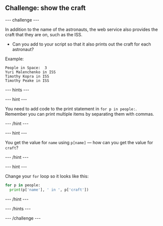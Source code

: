 ## Challenge: show the craft

\--- challenge \---

In addition to the name of the astronauts, the web service also provides the craft that they are on, such as the ISS.

+ Can you add to your script so that it also prints out the craft for each astronaut? 

Example:

    People in Space:  3
    Yuri Malenchenko in ISS
    Timothy Kopra in ISS
    Timothy Peake in ISS
    

\--- hints \---

\--- hint \---

You need to add code to the print statement in `for p in people:`. Remember you can print multiple items by separating them with commas.

\--- /hint \---

\--- hint \---

You get the value for `name` using `p[name]` — how can you get the value for `craft`?

\--- /hint \---

\--- hint \---

Change your `for` loop so it looks like this:

```python
for p in people:
  print(p['name'], ' in ', p['craft'])
```

\--- /hint \---

\--- /hints \---

\--- /challenge \---